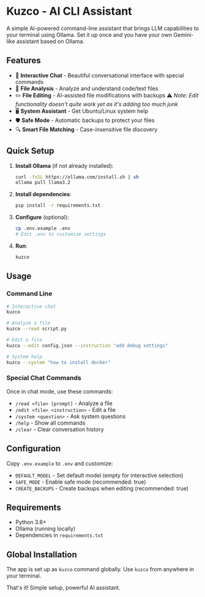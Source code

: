 # Kuzco - AI CLI Assistant

A simple AI-powered command-line assistant that brings LLM capabilities to your terminal using Ollama. Set it up once and you have your own Gemini-like assistant based on Ollama.

## Features

- 🤖 **Interactive Chat** - Beautiful conversational interface with special commands
- 📁 **File Analysis** - Analyze and understand code/text files
- ✏️ **File Editing** - AI-assisted file modifications with backups ⚠️ *Note: Edit functionality doesn't quite work yet as it's adding too much junk*
- 🖥️ **System Assistant** - Get Ubuntu/Linux system help
- 🛡️ **Safe Mode** - Automatic backups to protect your files
- 🔍 **Smart File Matching** - Case-insensitive file discovery

## Quick Setup

1. **Install Ollama** (if not already installed):
   ```bash
   curl -fsSL https://ollama.com/install.sh | sh
   ollama pull llama3.2
   ```

2. **Install dependencies**:
   ```bash
   pip install -r requirements.txt
   ```

3. **Configure** (optional):
   ```bash
   cp .env.example .env
   # Edit .env to customize settings
   ```

4. **Run**:
   ```bash
   kuzco
   ```

## Usage

### Command Line
```bash
# Interactive chat
kuzco

# Analyze a file
kuzco --read script.py

# Edit a file
kuzco --edit config.json --instruction "add debug settings"

# System help
kuzco --system "how to install docker"
```

### Special Chat Commands
Once in chat mode, use these commands:
- `/read <file> [prompt]` - Analyze a file
- `/edit <file> <instruction>` - Edit a file
- `/system <question>` - Ask system questions
- `/help` - Show all commands
- `/clear` - Clear conversation history

## Configuration

Copy `.env.example` to `.env` and customize:

- `DEFAULT_MODEL` - Set default model (empty for interactive selection)
- `SAFE_MODE` - Enable safe mode (recommended: true)
- `CREATE_BACKUPS` - Create backups when editing (recommended: true)

## Requirements

- Python 3.8+
- Ollama (running locally)
- Dependencies in `requirements.txt`

## Global Installation

The app is set up as `kuzco` command globally. Use `kuzco` from anywhere in your terminal.

That's it! Simple setup, powerful AI assistant.